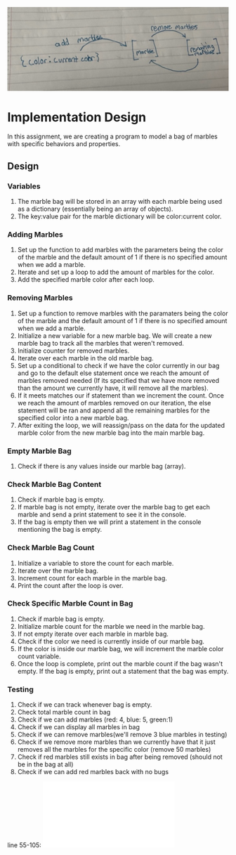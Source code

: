 ![](assignment.png)

<h1>Implementation Design</h1>
<span>
In this assignment, we are creating a program to model a bag of marbles with specific behaviors and properties.
</span>

<h2>Design</h2>
<h3>Variables</h3>
<ol>
  <li>
    The marble bag will be stored in an array with each marble being used as a dictionary (essentially being an array of objects).
  </li>
  <li>
    The key:value pair for the marble dictionary will be color:current color. 
  </li>
</ol>
<h3>Adding Marbles</h3>
<ol>
  <li>
    Set up the function to add marbles with the parameters being the color of the marble and the default amount of 1 if there is no specified amount when we add a marble.
  </li>
  <li>
    Iterate and set up a loop to add the amount of marbles for the color.
  </li>
  <li>
    Add the specified marble color after each loop.
  </li>
</ol>
<h3>Removing Marbles</h3>
<ol>
  <li>
    Set up a function to remove marbles with the paramaters being the color of the marble and the default amount of 1 if there is no specified amount when we add a marble.
  </li>
  <li>
    Initialize a new variable for a new marble bag. We will create a new marble bag to track all the marbles that weren't removed.
  </li>
  <li>
    Initialize counter for removed marbles.
  </li>
  <li>
    Iterate over each marble in the old marble bag.
  </li>
  <li>
    Set up a conditional to check if we have the color currently in our bag and go to the default else statement once we reach the amount of marbles removed needed (If its specified that we have more removed than the amount we currently have, it will remove all the marbles).
  </li>
  <li>
    If it meets matches our if statement than we increment the count. Once we reach the amount of marbles removed on our iteration, the else statement will be ran and append all the remaining marbles for the specified color into a new marble bag.
  </li>
  <li>
    After exiting the loop, we will reassign/pass on the data for the updated marble color from the new marble bag into the main marble bag.
  </li>
</ol>
<h3>Empty Marble Bag</h3>
<ol>
  <li>
    Check if there is any values inside our marble bag (array).
  </li>
</ol>
<h3>Check Marble Bag Content</h3>
<ol>
  <li>
    Check if marble bag is empty.
  </li>
  <li>
    If marble bag is not empty, iterate over the marble bag to get each marble and send a print statement to see it in the console.
  </li>
  <li>If the bag is empty then we will print a statement in the console mentioning the bag is empty.</li>
</ol>
<h3>Check Marble Bag Count</h3>
<ol>
  <li>
    Initialize a variable to store the count for each marble.
  </li>
  <li>
    Iterate over the marble bag.
  </li>
  <li>
    Increment count for each marble in the marble bag.
  </li>
  <li>
    Print the count after the loop is over.
  </li>
</ol>
<h3>Check Specific Marble Count in Bag</h3>
<ol>
  <li>
    Check if marble bag is empty.
  </li>
  <li>Initialize marble count for the marble we need in the marble bag.</li>
  <li>If not empty iterate over each marble in marble bag.</li>
  <li>Check if the color we need is currently inside of our marble bag.</li>
  <li>If the color is inside our marble bag, we will increment the marble color count variable.</li>
  <li>Once the loop is complete, print out the marble count if the bag wasn't empty. If the bag is empty, print out a statement that the bag was empty.</li>
</ol>

<h3>Testing</h3>
<ol>
  <li>Check if we can track whenever bag is empty.</li>
  <li>Check total marble count in bag</li>
  <li>Check if we can add marbles (red: 4, blue: 5, green:1)</li>
  <li>Check if we can display all marbles in bag</li>
  <li>Check if we can remove marbles(we'll remove 3 blue marbles in testing)</li>
  <li>Check if we remove more marbles than we currently have that it just removes all the marbles for the specific color (remove 50 marbles)</li>
  <li>Check if red marbles still exists in bag after being removed (should not be in the bag at all)</li>
  <li>Check if we can add red marbles back with no bugs</li>
</ol>


line 55-105: 
![](console.pdf)
